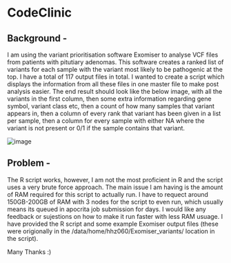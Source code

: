# CodeClinic

## Background -
I am using the variant prioritisation software Exomiser to analyse VCF files from patients with pitutiary adenomas. This software creates a ranked list of variants for each sample with the variant most likely to be pathogenic at the top. I have a total of 117 output files in total. I wanted to create a script which displays the information from all these files in one master file to make post analysis easier. 
The end result should look like the below image, with all the variants in the first column, then some extra information regarding gene symbol, variant class etc, then a count of how many samples that variant appears in, then a column of every rank that variant has been given in a list per sample, then a column for every sample with either NA where the variant is not present or 0/1 if the sample contains that variant.

![image](https://github.com/evana010/CodeClinic/assets/61657803/0a325a70-ef16-4fb9-a1b5-6c260ccc7d66)

## Problem -
The R script works, however, I am not the most proficient in R and the script uses a very brute force approach. The main issue I am having is the amount of RAM required for this script to actually run. I have to requect around 150GB-200GB of RAM with 3 nodes for the script to even run, which usually means its queued in apocrita job submission for days. 
I would like any feedback or sujestions on how to make it run faster with less RAM usuage. I have provided the R script and some example Exomiser output files (these were origionally in the /data/home/hhz060/Exomiser_variants/ location in the script). 

Many Thanks :)


